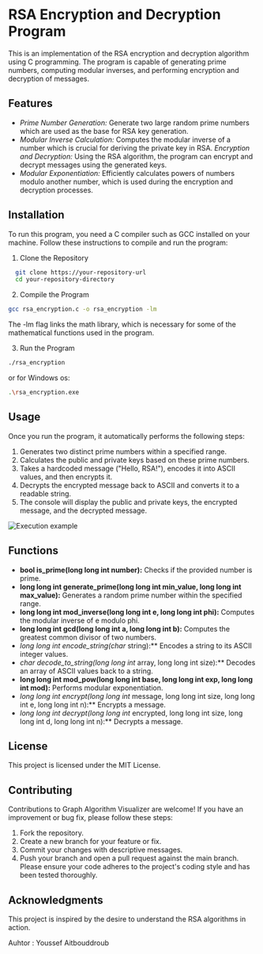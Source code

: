 ﻿# RSA Encryption and Decryption Program
This is an implementation of the RSA encryption and decryption algorithm using C programming. The program is capable of generating prime numbers, computing modular inverses, and performing encryption and decryption of messages.

## Features
- *Prime Number Generation:* Generate two large random prime numbers which are used as the base for RSA key generation.
- *Modular Inverse Calculation:* Computes the modular inverse of a number which is crucial for deriving the private key in RSA.
*Encryption and Decryption:* Using the RSA algorithm, the program can encrypt and decrypt messages using the generated keys.
- *Modular Exponentiation:* Efficiently calculates powers of numbers modulo another number, which is used during the encryption and decryption processes.
## Installation
To run this program, you need a C compiler such as GCC installed on your machine. Follow these instructions to compile and run the program:

1. Clone the Repository

 ```bash
   git clone https://your-repository-url
   cd your-repository-directory
```
2. Compile the Program

```bash
gcc rsa_encryption.c -o rsa_encryption -lm
```
The -lm flag links the math library, which is necessary for some of the mathematical functions used in the program.

3. Run the Program

```bash
./rsa_encryption
```
or for Windows os:
```bash
.\rsa_encryption.exe      
```
## Usage
Once you run the program, it automatically performs the following steps:

1. Generates two distinct prime numbers within a specified range.
2. Calculates the public and private keys based on these prime numbers.
3. Takes a hardcoded message ("Hello, RSA!"), encodes it into ASCII values, and then encrypts it.
4. Decrypts the encrypted message back to ASCII and converts it to a readable string.
5. The console will display the public and private keys, the encrypted message, and the decrypted message.

![Execution example](https://github.com/BigB021/RSA-C-Implementation/assets/120386741/0ebadda6-3c1e-405b-940f-de06e4e0b99f)

## Functions
- **bool is_prime(long long int number):** Checks if the provided number is prime.
- **long long int generate_prime(long long int min_value, long long int max_value):** Generates a random prime number within the specified range.
- **long long int mod_inverse(long long int e, long long int phi):** Computes the modular inverse of e modulo phi.
- **long long int gcd(long long int a, long long int b):** Computes the greatest common divisor of two numbers.
- **long long int* encode_string(char* string):** Encodes a string to its ASCII integer values.
- **char* decode_to_string(long long int* array, long long int size):** Decodes an array of ASCII values back to a string.
- **long long int mod_pow(long long int base, long long int exp, long long int mod):** Performs modular exponentiation.
- **long long int* encrypt(long long int* message, long long int size, long long int e, long long int n):** Encrypts a message.
- **long long int* decrypt(long long int* encrypted, long long int size, long long int d, long long int n):** Decrypts a message.
## License
This project is licensed under the MIT License.

## Contributing
Contributions to Graph Algorithm Visualizer are welcome! If you have an improvement or bug fix, please follow these steps:

1. Fork the repository.
2. Create a new branch for your feature or fix.
3. Commit your changes with descriptive messages.
4. Push your branch and open a pull request against the main branch. Please ensure your code adheres to the project's coding style and has been tested thoroughly.

## Acknowledgments
This project is inspired by the desire to understand the RSA algorithms in action.

Auhtor : Youssef Aitbouddroub
